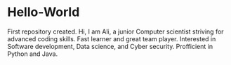 # Hello-World
First repository created.
Hi, I am Ali, a junior Computer scientist striving for advanced coding skills.
Fast learner and great team player.
Interested in Software development, Data science, and Cyber security.
Profficient in Python and Java.
